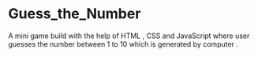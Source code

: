 # Guess_the_Number
A mini game build with the help of HTML , CSS and JavaScript where user guesses the number between 1 to 10 which is generated by computer .

